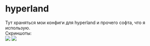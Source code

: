 # hyperland
<div>Тут храняться мои конфиги для hyperland и прочего софта, что я использую.</div>
<div>Скриншоты:</div>
<image src="src/gtklocker.jpg" />
<image src="src/mc.png" />
